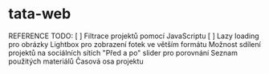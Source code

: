 # tata-web


REFERENCE
TODO:
[ ] Filtrace projektů pomocí JavaScriptu
[ ] Lazy loading pro obrázky
Lightbox pro zobrazení fotek ve větším formátu
Možnost sdílení projektů na sociálních sítích
"Před a po" slider pro porovnání
Seznam použitých materiálů
Časová osa projektu